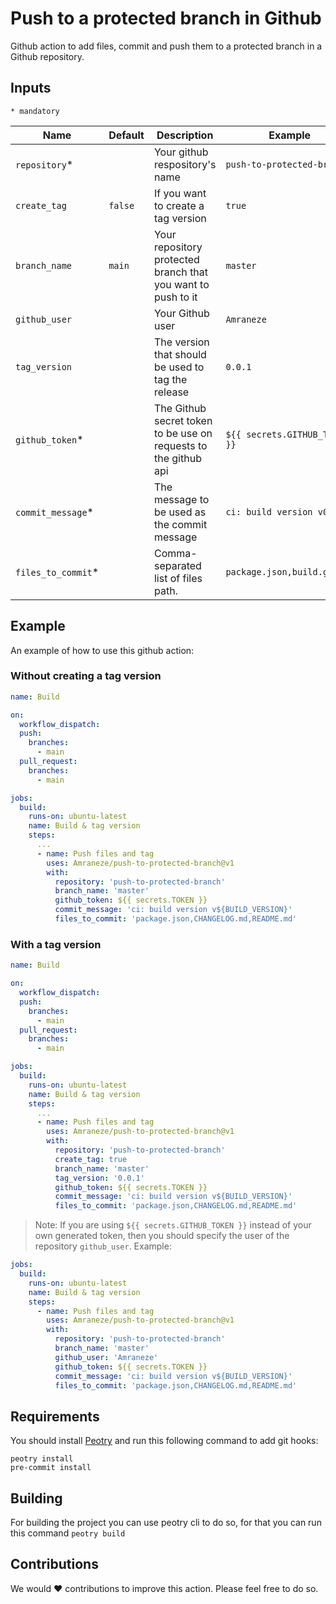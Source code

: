 # Push to a protected branch in Github

Github action to add files, commit and push them to a protected branch in a Github repository.

## Inputs

`* mandatory`

| Name | Default | Description | Example |
| ------------- | ------------- | ------------- | ------------- |
| `repository`* | | Your github respository's name | `push-to-protected-branch`
| `create_tag` | `false` | If you want to create a tag version | `true`
| `branch_name` | `main` | Your repository protected branch that you want to push to it | `master`
| `github_user` | | Your Github user | `Amraneze`
| `tag_version` | | The version that should be used to tag the release | `0.0.1`
| `github_token`* | | The Github secret token to be use on requests to the github api | `${{ secrets.GITHUB_TOKEN }}`
| `commit_message`* | | The message to be used as the commit message | `ci: build version v0.0.1`
| `files_to_commit`* | | Comma-separated list of files path. | `package.json,build.gradle`

## Example

An example of how to use this github action:

### Without creating a tag version

```yaml
name: Build

on:
  workflow_dispatch:
  push:
    branches:
      - main
  pull_request:
    branches:
      - main

jobs:
  build:
    runs-on: ubuntu-latest
    name: Build & tag version
    steps:
      ...
      - name: Push files and tag
        uses: Amraneze/push-to-protected-branch@v1
        with:
          repository: 'push-to-protected-branch'
          branch_name: 'master'
          github_token: ${{ secrets.TOKEN }}
          commit_message: 'ci: build version v${BUILD_VERSION}'
          files_to_commit: 'package.json,CHANGELOG.md,README.md'

```

### With a tag version

```yaml
name: Build

on:
  workflow_dispatch:
  push:
    branches:
      - main
  pull_request:
    branches:
      - main

jobs:
  build:
    runs-on: ubuntu-latest
    name: Build & tag version
    steps:
      ...
      - name: Push files and tag
        uses: Amraneze/push-to-protected-branch@v1
        with:
          repository: 'push-to-protected-branch'
          create_tag: true
          branch_name: 'master'
          tag_version: '0.0.1'
          github_token: ${{ secrets.TOKEN }}
          commit_message: 'ci: build version v${BUILD_VERSION}'
          files_to_commit: 'package.json,CHANGELOG.md,README.md'

```

>Note: If you are using `${{ secrets.GITHUB_TOKEN }}` instead of your own generated token, then you should specify the user of the repository `github_user`. Example:

```yaml
jobs:
  build:
    runs-on: ubuntu-latest
    name: Build & tag version
    steps:
      - name: Push files and tag
        uses: Amraneze/push-to-protected-branch@v1
        with:
          repository: 'push-to-protected-branch'
          branch_name: 'master'
          github_user: 'Amraneze'
          github_token: ${{ secrets.TOKEN }}
          commit_message: 'ci: build version v${BUILD_VERSION}'
          files_to_commit: 'package.json,CHANGELOG.md,README.md'

```

## Requirements
You should install [Peotry](https://python-poetry.org) and run this following command to add git hooks:

```
peotry install
pre-commit install
```

## Building
For building the project you can use peotry cli to do so, for that you can run this command `peotry build`

## Contributions
We would :heart: contributions to improve this action. Please feel free to do so.
